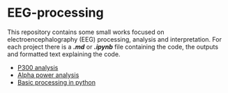 # EEG-processing
This repository contains some small works focused on electroencephalography (EEG) processing, analysis and interpretation. 
For each project there is a _**.md**_ or _**.ipynb**_ file containing the code, the outputs and formatted text explaining the code. 
- [P300 analysis](https://github.com/marcellosicbaldi/EEG-processing/tree/main/P300-oddball)
- [Alpha power analysis](https://github.com/marcellosicbaldi/EEG-processing/tree/main/rest-task-rest)
- [Basic processing in python](https://github.com/marcellosicbaldi/EEG-processing/blob/main/EEG_filtering.ipynb)
